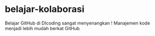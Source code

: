 # belajar-kolaborasi
Belajar GitHub di DIcoding sangat menyenangkan !
Manajemen kode menjadi lebih mudah berkat GitHub
